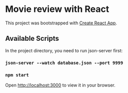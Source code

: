 # Movie review with React

This project was bootstrapped with [Create React App](https://github.com/facebook/create-react-app).

## Available Scripts

In the project directory, you need to run json-server first:

### `json-server --watch database.json --port 9999`

### `npm start`

Open [http://localhost:3000](http://localhost:3000) to view it in your browser.


